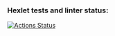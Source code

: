 ### Hexlet tests and linter status:
[![Actions Status](https://github.com/opifexM/java-project-78/workflows/hexlet-check/badge.svg)](https://github.com/opifexM/java-project-78/actions)